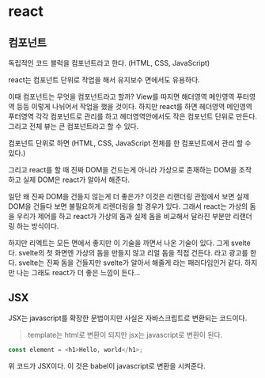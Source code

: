 # react

## 컴포넌트

독립적인 코드 블럭을 컴포넌트라고 한다.
(HTML, CSS, JavaScript)

react는 컴포넌트 단위로 작업을 해서 유지보수 면에서도 유용하다.

이때 컴포넌트는 무엇을 컴포넌트라고 할까? View를 따지면 해더영역 메인영역 푸터영역 등등 이렇게 나뉘어서 작업을 했을 것이다. 하지만 react를 하면 헤더영역 메인영역 푸터영역 각각 컴포넌트로 관리를 하고
헤더영역안에서도 작은 컴포넌트 단위로 만든다. 그리고 전체 뷰는 큰 컴포넌트라고 할 수 있다.

컴포넌트 단위로 하면 (HTML, CSS, JavaScript 전체를 한 컴포넌트에서 관리 할 수있다.)

그리고 react를 할 때 진짜 DOM을 건드는게 아니라 가상으로 존재하는 DOM을 조작하고 실제 DOM은 react가 알아서 해준다. 

일단 왜 진짜 DOM을 건들지 않는게 더 좋은가? 이것은 리랜더링 관점에서 보면 실제 DOM을 건들다 보면 불필요하게 리렌더링을 할 경우가 있다. 그래서 react는 가상의 돔을 우리가 제어를 하고 react가 가상의 돔과 실제 돔을 비교해서 달라진 부분만 리랜더링 하는 방식이다.

하지만 리엑트는 모든 면에서 좋지만 이 기술을 까면서 나온 기술이 있다. 그게 svelte다. 
svelte의 첫 화면엔 가상의 돔을 만들지 않고 리얼 돔을 직접 건든다. 라고 광고를 한다.
svelte는 진짜 돔을 건들지만 svelte가 알아서 해줄게 라는 패러다임인거 같다.
하지만 나는 그래도 react가 더 좋은 느낌이 든다...

## JSX 

JSX는 javascript를 확장한 문법이지만 사실은 자바스크립트로 변환되는 코드이다.

> template는 html로 변환이 되지만 jsx는 javascript로 변환이 된다.

```js
const element = <h1>Hello, world</h1>;
```
위 코드가 JSX이다. 이 것은 babel이 javascript로 변환을 시켜준다.


